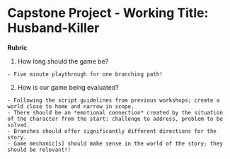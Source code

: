 # Capstone Project - Working Title: Husband-Killer

**Rubric**
  1. How long should the game be?
      
    - Five minute playthrough for one branching path!
      
  2. How is our game being evaluated?
    
    - Following the script guidelines from previous workshops; create a world close to home and narrow in scope.
    - There should be an *emotional connection* created by the situation of the character from the start: challenge to address, problem to be solved.
    - Branches should offer significantly different directions for the story.
    - Game mechanic[s] should make sense in the world of the story; they should be relevant!!
